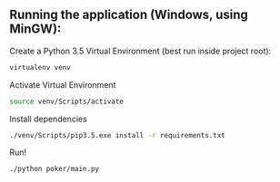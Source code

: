 ## Running the application (Windows, using MinGW):

Create a Python 3.5 Virtual Environment (best run inside project root):

```bash
virtualenv venv
```

Activate Virtual Environment

```bash
source venv/Scripts/activate
```

Install dependencies

```bash
./venv/Scripts/pip3.5.exe install -r requirements.txt
```

Run!

```bash
./python poker/main.py
```
